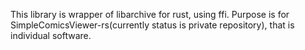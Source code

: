 This library is wrapper of libarchive for rust, using ffi.
Purpose is for SimpleComicsViewer-rs(currently status is private repository), that is individual software.
